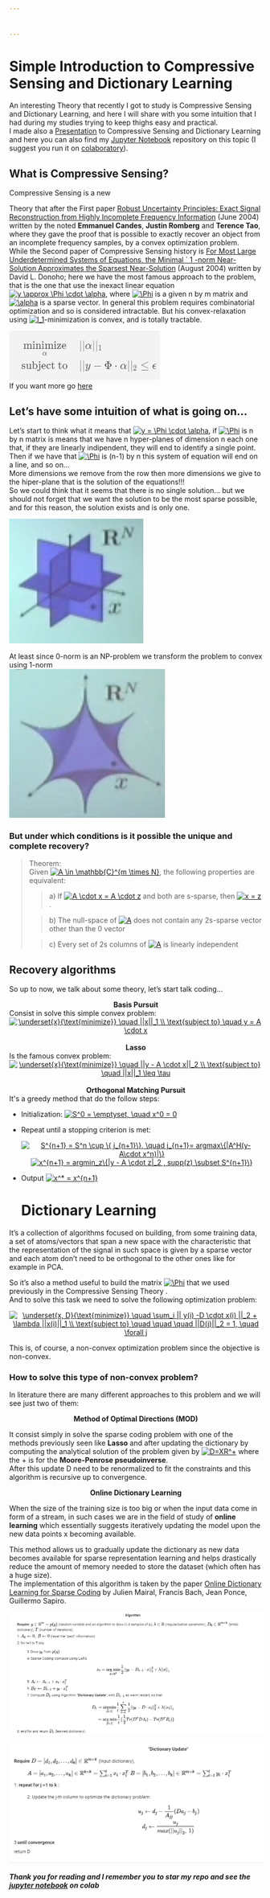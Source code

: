 ```yaml
---


---
```


<h1 id="simple-introduction-to-compressive-sensing-and-dictionary-learning">Simple Introduction to Compressive Sensing and Dictionary Learning</h1>
<p>An interesting Theory that recently I got to study is Compressive Sensing and Dictionary Learning, and here I will share with you some intuition that I had during my studies trying to keep thighs easy and practical.<br>
I made also a <a href="https://prezi.com/view/ft9eVbTF8aYyHALbDxMX/">Presentation</a> to  Compressive Sensing and Dictionary Learning and here you can also find my <a href="https://github.com/UmbertoJr/Compressive_Sensing_and_Dictionary_Learning/blob/master/CompressiveSensing_and_DictionaryLearning.ipynb">Jupyter Notebook</a> repository on this topic (I suggest you run it on <a href="https://colab.research.google.com/notebooks/welcome.ipynb">colaboratory</a>).</p>
<h2 id="what-is-compressive-sensing-compressive-sensing-is-a-new">What is Compressive Sensing? </h2>
Compressive Sensing is a new <p> Theory that after the First paper <a href="http://statweb.stanford.edu/~candes/papers/ExactRecovery.pdf">Robust Uncertainty Principles: Exact Signal Reconstruction from Highly Incomplete Frequency Information</a> (June 2004) written by the noted <strong>Emmanuel Candes</strong>, <strong>Justin Romberg</strong> and <strong>Terence Tao</strong>, where they gave the proof that is possible to exactly recover an object from an incomplete frequency samples, by a convex optimization problem.<br>
While the Second paper of Compressive Sensing history is <a href="http://statweb.stanford.edu/~donoho/Reports/2004/l1l0approx.pdf">For Most Large Underdetermined Systems of Equations, the Minimal ` 1 -norm Near-Solution Approximates the Sparsest Near-Solution</a> (August 2004) written by David L. Donoho; here we have the most famous approach to the problem, that is the one that use the inexact linear equation <a href="https://www.codecogs.com/eqnedit.php?latex=y&amp;space;\approx&amp;space;\Phi&amp;space;\cdot&amp;space;\alpha" target="_blank"><img src="https://latex.codecogs.com/gif.latex?y&amp;space;\approx&amp;space;\Phi&amp;space;\cdot&amp;space;\alpha" title="y \approx \Phi \cdot \alpha"></a>, where <a href="https://www.codecogs.com/eqnedit.php?latex=\Phi" target="_blank"><img src="https://latex.codecogs.com/gif.latex?\Phi" title="\Phi"></a> is a given n by m matrix and <a href="https://www.codecogs.com/eqnedit.php?latex=\alpha" target="_blank"><img src="https://latex.codecogs.com/gif.latex?\alpha" title="\alpha"></a> is a sparse vector.  In general this problem requires combinatorial optimization and so is considered intractable. But his convex-relaxation using <a href="https://www.codecogs.com/eqnedit.php?latex=l_1" target="_blank"><img src="https://latex.codecogs.com/gif.latex?l_1" title="l_1"></a>-minimization is convex, and is totally tractable.</p>
<p><img src="image/obj_fun.png?raw=true" alt=""><br>
If you want more go <a href="https://www.quora.com/What-are-the-seminal-papers-on-compressed-sensing">here </a></p>
<h2 id="lets-have-some-intuition-of-what-is-going-on...">Let’s have some intuition of what is going on…</h2>
<p>Let’s start to think what it means that <a href="https://www.codecogs.com/eqnedit.php?latex=y&amp;space;=&amp;space;\Phi&amp;space;\cdot&amp;space;\alpha" target="_blank"><img src="https://latex.codecogs.com/gif.latex?y&amp;space;=&amp;space;\Phi&amp;space;\cdot&amp;space;\alpha" title="y = \Phi \cdot \alpha"></a>,  if <a href="https://www.codecogs.com/eqnedit.php?latex=\Phi" target="_blank"><img src="https://latex.codecogs.com/gif.latex?\Phi" title="\Phi"></a> is n by n matrix is means that we have n hyper-planes of dimension n each one that, if they are linearly indipendent, they will end to identify a single point. Then if we have that <a href="https://www.codecogs.com/eqnedit.php?latex=\Phi" target="_blank"><img src="https://latex.codecogs.com/gif.latex?\Phi" title="\Phi"></a> is (n-1) by n this system of equation will end on a line, and so on…<br>
More dimensions we remove from the row then more dimensions we give to the hiper-plane that is the solution of the equations!!!<br>
So we could think that it seems that there is no single solution… but we should not forget that we want the solution to be the most sparse possible, and for this reason, the solution exists and is only one.</p>
<p><img src="image/spaziosparso.png" alt="Sparse space"></p>
<p>At least since 0-norm is an NP-problem we transform the problem to convex using 1-norm<br>
<img src="image/normaP.png" alt="Norm p with p < 1"></p>
<h3 id="but-under-which-conditions-is-it-possible-the-unique-and-complete-recovery">But under which conditions is it possible the unique and complete recovery?</h3>
<blockquote>
<p>Theorem:<br>
Given <a href="https://www.codecogs.com/eqnedit.php?latex=A&amp;space;\in&amp;space;\mathbb{C}^{m&amp;space;\times&amp;space;N}" target="_blank"><img src="https://latex.codecogs.com/gif.latex?A&amp;space;\in&amp;space;\mathbb{C}^{m&amp;space;\times&amp;space;N}" title="A \in \mathbb{C}^{m \times N}"></a>, the following properties are equivalent:</p>
<blockquote>
<p>a) If <a href="https://www.codecogs.com/eqnedit.php?latex=A&amp;space;\cdot&amp;space;x&amp;space;=&amp;space;A&amp;space;\cdot&amp;space;z" target="_blank"><img src="https://latex.codecogs.com/gif.latex?A&amp;space;\cdot&amp;space;x&amp;space;=&amp;space;A&amp;space;\cdot&amp;space;z" title="A \cdot x = A \cdot z"></a> and both are s-sparse, then <a href="https://www.codecogs.com/eqnedit.php?latex=x&amp;space;=&amp;space;z" target="_blank"><img src="https://latex.codecogs.com/gif.latex?x&amp;space;=&amp;space;z" title="x = z"></a>.</p>
</blockquote>
<blockquote>
<p>b) The null-space of <a href="https://www.codecogs.com/eqnedit.php?latex=A" target="_blank"><img src="https://latex.codecogs.com/gif.latex?A" title="A"></a> does not contain any 2s-sparse vector other than the 0 vector</p>
</blockquote>
<blockquote>
<p>c) Every set of 2s columns of <a href="https://www.codecogs.com/eqnedit.php?latex=A" target="_blank"><img src="https://latex.codecogs.com/gif.latex?A" title="A"></a> is linearly independent</p>
</blockquote>
</blockquote>
<h2 id="recovery-algorithms">Recovery algorithms</h2>
<p>So up to now, we talk about some theory, let’s start talk coding…</p>
 <center><b>Basis Pursuit</b> </center> 
  Consist in solve this simple convex problem:  &nbsp;
    <center> <a href="https://www.codecogs.com/eqnedit.php?latex=\underset{x}{\text{minimize}}&amp;space;\quad&amp;space;||x||_1&amp;space;\\&amp;space;\text{subject&amp;space;to}&amp;space;\quad&amp;space;y&amp;space;=&amp;space;A&amp;space;\cdot&amp;space;x" target="_blank"><img src="https://latex.codecogs.com/gif.latex?\underset{x}{\text{minimize}}&amp;space;\quad&amp;space;||x||_1&amp;space;\\&amp;space;\text{subject&amp;space;to}&amp;space;\quad&amp;space;y&amp;space;=&amp;space;A&amp;space;\cdot&amp;space;x" title="\underset{x}{\text{minimize}} \quad ||x||_1 \\ \text{subject to} \quad y = A \cdot x"></a> </center>   &nbsp;  <center><b>Lasso</b> </center>  Is the famous convex problem:  <center> <a href="https://www.codecogs.com/eqnedit.php?latex=\underset{x}{\text{minimize}}&amp;space;\quad&amp;space;||y&amp;space;-&amp;space;A&amp;space;\cdot&amp;space;x||_2&amp;space;\\&amp;space;\text{subject&amp;space;to}&amp;space;\quad&amp;space;||x||_1&amp;space;\leq&amp;space;\tau" target="_blank"><img src="https://latex.codecogs.com/gif.latex?\underset{x}{\text{minimize}}&amp;space;\quad&amp;space;||y&amp;space;-&amp;space;A&amp;space;\cdot&amp;space;x||_2&amp;space;\\&amp;space;\text{subject&amp;space;to}&amp;space;\quad&amp;space;||x||_1&amp;space;\leq&amp;space;\tau" title="\underset{x}{\text{minimize}} \quad ||y - A \cdot x||_2 \\ \text{subject to} \quad ||x||_1 \leq \tau"></a></center>   &nbsp;  <center><b>Orthogonal Matching Pursuit</b> </center> 
     It's a greedy method that do the follow steps: 
<ul>
<li>
<p>Initialization: <a href="https://www.codecogs.com/eqnedit.php?latex=S^0&amp;space;=&amp;space;\emptyset,&amp;space;\quad&amp;space;x^0&amp;space;=&amp;space;0" target="_blank"><img src="https://latex.codecogs.com/gif.latex?S^0&amp;space;=&amp;space;\emptyset,&amp;space;\quad&amp;space;x^0&amp;space;=&amp;space;0" title="S^0 = \emptyset, \quad x^0 = 0"></a></p>
</li>
<li>
<p>Repeat until a stopping criterion is met: </p><center> <a href="https://www.codecogs.com/eqnedit.php?latex=S^{n+1}&amp;space;=&amp;space;S^n&amp;space;\cup&amp;space;\{&amp;space;j_{n+1}\},&amp;space;\quad&amp;space;j_{n+1}=&amp;space;argmax\{|A^H(y-&amp;space;A\cdot&amp;space;x^n)|\}" target="_blank"><img src="https://latex.codecogs.com/gif.latex?S^{n+1}&amp;space;=&amp;space;S^n&amp;space;\cup&amp;space;\{&amp;space;j_{n+1}\},&amp;space;\quad&amp;space;j_{n+1}=&amp;space;argmax\{|A^H(y-&amp;space;A\cdot&amp;space;x^n)|\}" title="S^{n+1} = S^n \cup \{ j_{n+1}\}, \quad j_{n+1}= argmax\{|A^H(y- A\cdot x^n)|\}"></a> </center>  <center> <a href="https://www.codecogs.com/eqnedit.php?latex=x^{n+1}&amp;space;=&amp;space;argmin_z\{|y&amp;space;-&amp;space;A&amp;space;\cdot&amp;space;z|_2&amp;space;,&amp;space;supp(z)&amp;space;\subset&amp;space;S^{n+1}\}" target="_blank"><img src="https://latex.codecogs.com/gif.latex?x^{n+1}&amp;space;=&amp;space;argmin_z\{|y&amp;space;-&amp;space;A&amp;space;\cdot&amp;space;z|_2&amp;space;,&amp;space;supp(z)&amp;space;\subset&amp;space;S^{n+1}\}" title="x^{n+1} = argmin_z\{|y - A \cdot z|_2 , supp(z) \subset S^{n+1}\}"></a> </center><p></p>
</li>
<li>
<p>Output <a href="https://www.codecogs.com/eqnedit.php?latex=x^*&amp;space;=&amp;space;x^{n+1}" target="_blank"><img src="https://latex.codecogs.com/gif.latex?x^*&amp;space;=&amp;space;x^{n+1}" title="x^* = x^{n+1}"></a></p>
<h1 id="dictionary-learning">Dictionary Learning</h1>
</li>
</ul>
<p>It’s a collection of algorithms focused on building, from some training data, a set of atoms/vectors that span a new space with the characteristic that the representation of the signal in such space is given by a sparse vector and each atom don’t need to be orthogonal to the other ones like for example in PCA.</p>
<p>So it’s also a method useful to build the matrix <a href="https://www.codecogs.com/eqnedit.php?latex=\Phi" target="_blank"><img src="https://latex.codecogs.com/gif.latex?\Phi" title="\Phi"></a> that we used previously in the Compressive Sensing Theory .<br>
And to solve this task we need to solve the following optimization problem:</p>
<center>
<a href="https://www.codecogs.com/eqnedit.php?latex=\underset{x,&amp;space;D}{\text{minimize}}&amp;space;\quad&amp;space;\sum_i&amp;space;||&amp;space;y(i)&amp;space;-D&amp;space;\cdot&amp;space;x(i)&amp;space;||_2&amp;space;+&amp;space;\lambda&amp;space;||x(i)||_1&amp;space;\\&amp;space;\text{subject&amp;space;to}&amp;space;\quad&amp;space;\quad&amp;space;\quad&amp;space;||D(j)||_2&amp;space;=&amp;space;1,&amp;space;\quad&amp;space;\forall&amp;space;j" target="_blank"><img src="https://latex.codecogs.com/gif.latex?\underset{x,&amp;space;D}{\text{minimize}}&amp;space;\quad&amp;space;\sum_i&amp;space;||&amp;space;y(i)&amp;space;-D&amp;space;\cdot&amp;space;x(i)&amp;space;||_2&amp;space;+&amp;space;\lambda&amp;space;||x(i)||_1&amp;space;\\&amp;space;\text{subject&amp;space;to}&amp;space;\quad&amp;space;\quad&amp;space;\quad&amp;space;||D(j)||_2&amp;space;=&amp;space;1,&amp;space;\quad&amp;space;\forall&amp;space;j" title="\underset{x, D}{\text{minimize}} \quad \sum_i || y(i) -D \cdot x(i) ||_2 + \lambda ||x(i)||_1 \\ \text{subject to} \quad \quad \quad ||D(j)||_2 = 1, \quad \forall j"></a>
</center>
<p>This is, of course, a non-convex optimization problem since the objective is non-convex.</p>
<h3 id="how-to-solve-this-type-of-non-convex-problem">How to solve this type of non-convex problem?</h3>
<p>In literature there are many different approaches to this problem and we will see just two of them:</p>
<center> <b>Method of Optimal Directions (MOD)</b></center>
<p>It consist simply in solve the sparse coding problem with one of the methods previously seen like <strong>Lasso</strong> and after updating the dictionary by computing the analytical solution of the problem given by <a href="https://www.codecogs.com/eqnedit.php?latex=D=XR^+" target="_blank"><img src="https://latex.codecogs.com/gif.latex?D=XR^+" title="D=XR^+"></a> where the + is for the <strong>Moore-Penrose pseudoinverse</strong>.<br>
After this update D need to be renormalized to fit the constraints and this algorithm is recursive up to convergence.</p>
<center> <b>   Online Dictionary Learning    </b></center>
<p>When the size of the training size is too big or when the input data come in form of a stream, in such cases we are in the field of study of <strong>online learning</strong> which essentially suggests iteratively updating the model upon the new data points x becoming available.</p>
<p>This method allows us to gradually update the dictionary as new data becomes available for sparse representation learning and helps drastically reduce the amount of memory needed to store the dataset (which often has a huge size).<br>
The implementation of this algorithm is taken by the paper <a href="http://www.di.ens.fr/sierra/pdfs/icml09.pdf">Online Dictionary Learning for Sparse Coding</a> by Julien Mairal, Francis Bach, Jean Ponce, Guillermo Sapiro.</p>
<p><img src="image/OnlineAlgo.png" alt="online algorithm"></p>
<p><img src="image/Dictionary_Update.png" alt="Dictionary update"></p>
<p><em><strong>Thank you for reading and I remember you to star my repo and see the <a href="https://github.com/UmbertoJr/Compressive_Sensing_and_Dictionary_Learning/blob/master/CompressiveSensing_and_DictionaryLearning.ipynb">jupyter notebook</a> on colab</strong></em></p>

